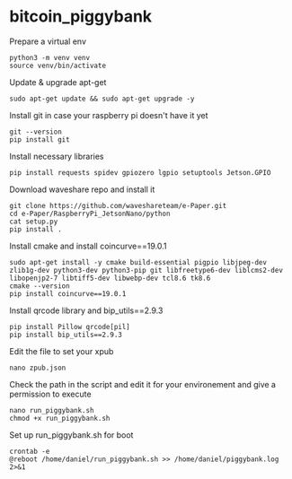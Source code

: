 # bitcoin_piggybank

Prepare a virtual env
```
python3 -m venv venv
source venv/bin/activate
```

Update & upgrade apt-get
```
sudo apt-get update && sudo apt-get upgrade -y
```

Install git in case your raspberry pi doesn't have it yet
```
git --version
pip install git
```

Install necessary libraries
```
pip install requests spidev gpiozero lgpio setuptools Jetson.GPIO
```

Download waveshare repo and install it
```
git clone https://github.com/waveshareteam/e-Paper.git
cd e-Paper/RaspberryPi_JetsonNano/python
cat setup.py
pip install .
```

Install cmake and install coincurve==19.0.1
```
sudo apt-get install -y cmake build-essential pigpio libjpeg-dev zlib1g-dev python3-dev python3-pip git libfreetype6-dev liblcms2-dev libopenjp2-7 libtiff5-dev libwebp-dev tcl8.6 tk8.6
cmake --version
pip install coincurve==19.0.1
```

Install qrcode library and bip_utils==2.9.3
```
pip install Pillow qrcode[pil]
pip install bip_utils==2.9.3
```

Edit the file to set your xpub
```
nano zpub.json
```

Check the path in the script and edit it for your environement and give a permission to execute
```
nano run_piggybank.sh
chmod +x run_piggybank.sh
```

Set up run_piggybank.sh for boot
```
crontab -e
@reboot /home/daniel/run_piggybank.sh >> /home/daniel/piggybank.log 2>&1
```
